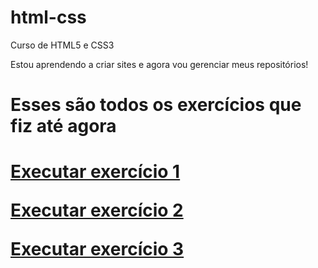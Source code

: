 # html-css
 Curso de HTML5 e CSS3

Estou aprendendo a criar sites e agora vou gerenciar meus repositórios!

<h1>Esses são todos os exercícios que fiz até agora<h1>

<a href = "https://kennyendersen.github.io/html-css/exercicios/ex001/" target = "_blank"> Executar exercício 1 </a>

<a href = "https://kennyendersen.github.io/html-css/exercicios/ex002/" target = "_blank"> Executar exercício 2 </a>

<a href = "https://kennyendersen.github.io/html-css/exercicios/ex003/" target = "_blank"> Executar exercício 3 </a>